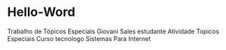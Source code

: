 # Hello-Word
Trabalho de Tópicos Especiais
Giovani Sales estudante
Atividade Topicos Especiais 
Curso tecnologo Sistemas Para Internet
